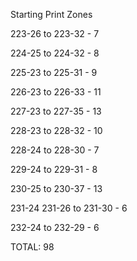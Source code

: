 Starting Print Zones

223-26 to 223-32  - 7

224-25 to 224-32  - 8

225-23 to 225-31  - 9

226-23 to 226-33  - 11

227-23 to 227-35  - 13

228-23 to 228-32  - 10

228-24 to 228-30  - 7

229-24 to 229-31  - 8

230-25 to 230-37  - 13

231-24
231-26 to 231-30  - 6

232-24 to 232-29  - 6


TOTAL: 98
